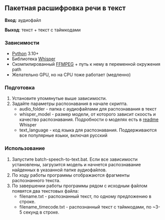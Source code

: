 ## Пакетная расшифровка речи в текст

**Вход**: аудиофайл

**Выход**: текст + текст с таймкодами

### Зависимости

- [Python](https://python.org) 3.10+
- Библиотека [Whisper](https://github.com/openai/whisper)
- Скомпилированный [FFMPEG](https://ffmpeg.org/download.html) + путь к нему в переменной окружения path
- Желательно GPU, но на CPU тоже работает (медленно)

### Подготовка

1. Установите упомянутые выше зависимости.
2. Задайте параметры распознавания в начале скрипта.
   - audio_folder - папка с аудиофайлами для распознавания в текст
   - whisper_model - размер модели, от которого зависит скоость и качество распознавания. Подробности о моделях есть в [readme](https://github.com/openai/whisper#available-models-and-languages) Whisper
   - text_language - код языка для распознавания. Поддерживаются все популярные языки, включая русский

### Использование

1. Запустите batch-speech-to-text.bat. Если все зависимости установлены, загрузится модель и начнется распознавание найденных в указанной папке аудиофайлов.
2. По ходу работы программы отображаются фрагменты распознанного текста.
3. По завершении работы программы рядом с исходным файлом появятся два текстовых файла:
   - filename.txt - распознанный текст, по одному предложению в строке.
   - filename_timecode.txt - распознанный текст с таймкодами, по ~3-5 секунд в строке.

